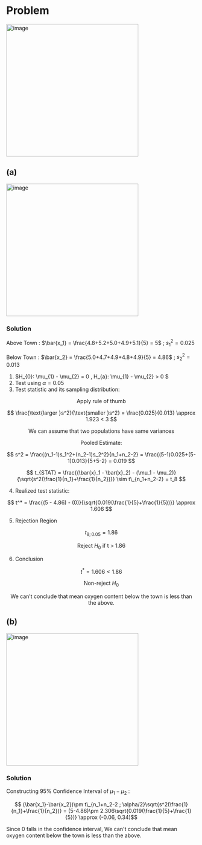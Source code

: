 # Problem 
<img width="350" alt="image" src="https://github.com/user-attachments/assets/5c58650c-7d53-42ce-8e98-fce85b830b43" />

## (a)
<img width="350" alt="image" src="https://github.com/user-attachments/assets/20a094bc-68a1-4a4a-882a-30a140045241" />

### Solution
Above Town : $\bar{x_1} = \frac{4.8+5.2+5.0+4.9+5.1}{5} = 5$ ; $s_1^2 = 0.025$

Below Town : $\bar{x_2} = \frac{5.0+4.7+4.9+4.8+4.9}{5} = 4.86$ ; $s_2^2 = 0.013$

1. $H_{0}: \mu_{1} - \mu_{2} = 0 , H_{a}: \mu_{1} - \mu_{2} > 0 $
2. Test using $\alpha = 0.05$
3. Test statistic and its sampling distribution:

$$\text{Apply rule of thumb}$$

$$ \frac{\text{larger }s^2}{\text{smaller }s^2} = \frac{0.025}{0.013} \approx 1.923 < 3 $$

$$\text{We can assume that two populations have same variances}$$

$$\text{Pooled Estimate:}$$

$$
s^2 = \frac{(n_1-1)s_1^2+(n_2-1)s_2^2}{n_1+n_2-2} = \frac{(5-1)0.025+(5-1)0.013}{5+5-2} = 0.019
$$

$$
t_{STAT} = \frac{(\bar{x}_1 - \bar{x}_2) - (\mu_1 - \mu_2)}{\sqrt{s^2(\frac{1}{n_1}+\frac{1}{n_2})}} \sim t\_{n_1+n_2-2} = t_8
$$

4. Realized test statistic:

$$
t^* = \frac{(5 - 4.86) - (0)}{\sqrt{0.019(\frac{1}{5}+\frac{1}{5})}} \approx 1.606
$$

5. Rejection Region

$$t_{8 ; 0.05} = 1.86$$

$$\text{Reject }H_0 \text{ if t > 1.86}$$

6. Conclusion

$$t^* = 1.606 < 1.86 $$

$$\text{Non-reject }H_0$$

$$\text{We can't conclude that mean oxygen content below the town is less than the above. }$$
   
## (b)
<img width="350" alt="image" src="https://github.com/user-attachments/assets/98dfecdf-aa28-4e9e-aeba-997868de129f" />

### Solution

Constructing 95% Confidence Interval of $\mu_1 - \mu_2$ : 

$$
(\bar{x_1}-\bar{x_2})\pm t\_{n_1+n_2-2 ; \alpha/2}\sqrt{s^2(\frac{1}{n_1}+\frac{1}{n_2})}
 = (5-4.86)\pm 2.306\sqrt{0.019(\frac{1}{5}+\frac{1}{5})} \approx (-0.06, 0.34)$$

Since 0 falls in the confidence interval, We can't conclude that mean oxygen content below the town is less than the above. 



